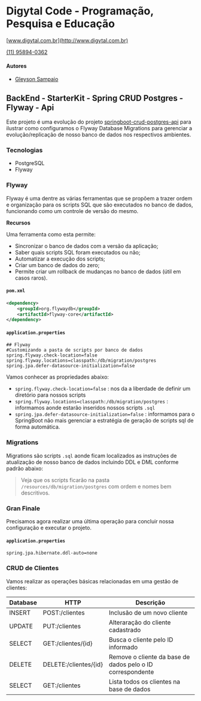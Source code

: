 # Digytal Code - Programação, Pesquisa e Educação
[www.digytal.com.br](http://www.digytal.com.br)

[(11) 95894-0362](https://api.whatsapp.com/send?phone=5511958940362)


#### Autores
- [Gleyson Sampaio](https://github.com/glysns)

## BackEnd - StarterKit - Spring CRUD Postgres - Flyway - Api

Este projeto é uma evolução do projeto [springboot-crud-postgres-api](https://github.com/glysns/backend-stater-kit/tree/main/spring/springboot-crud-postgres-api) para ilustrar como configuramos o Flyway Database Migrations para gerenciar a evolução/replicação de nosso banco de dados nos respectivos ambientes.
### Tecnologias

* PostgreSQL
* Flyway


### Flyway

Flyway é uma dentre as várias ferramentas que se propõem a trazer ordem e organização para os scripts SQL que são executados no banco de dados, funcionando como um controle de versão do mesmo.

**Recursos**

Uma ferramenta como esta permite:

* Sincronizar o banco de dados com a versão da aplicação;
* Saber quais scripts SQL foram executados ou não;
* Automatizar a execução dos scripts;
* Criar um banco de dados do zero;
* Permite criar um rollback de mudanças no banco de dados (útil em casos raros).


#### **`pom.xml`**
```xml
<dependency>
    <groupId>org.flywaydb</groupId>
    <artifactId>flyway-core</artifactId>
</dependency>
```

#### **`application.properties`**
```shell
## Flyway
#Customizando a pasta de scripts por banco de dados
spring.flyway.check-location=false
spring.flyway.locations=classpath:/db/migration/postgres
spring.jpa.defer-datasource-initialization=false
```
Vamos conhecer as propriedades abaixo:

* `spring.flyway.check-location=false` : nos da a liberdade de definir um diretório para nossos scripts
* `spring.flyway.locations=classpath:/db/migration/postgres` : informamos aonde estarão inseridos nossos scripts `.sql`
* `spring.jpa.defer-datasource-initialization=false` : informamos para o SpringBoot não mais gerenciar a estratégia de geração de scripts sql de forma automática.

### Migrations

Migrations são scripts `.sql` aonde ficam localizados as instruções de atualização de nosso banco de dados incluindo DDL e DML conforme padrão abaixo:

> Veja que os scripts ficarão na pasta `/resources/db/migration/postgres` com ordem e nomes bem descritivos.


### Gran Finale

Precisamos agora realizar uma última operação para concluir nossa configuração e executar o projeto.

#### **`application.properties`**
```shell
spring.jpa.hibernate.ddl-auto=none
```

### CRUD de Clientes

Vamos realizar as operações básicas relacionadas em uma gestão de clientes:

| Database | HTTP                  | Descrição                                                  |
|----------|-----------------------|------------------------------------------------------------|
| INSERT   | POST:/clientes        | Inclusão de um novo cliente                                |
| UPDATE   | PUT:/clientes         | Alteraração do cliente cadastrado                          |
| SELECT   | GET:/clientes/{id}    | Busca o cliente pelo ID informado                          |
| DELETE   | DELETE:/clientes/{id} | Remove o cliente da base de dados pelo o ID correspondente |
| SELECT   | GET:/clientes         | Lista todos os clientes na base de dados                   |


